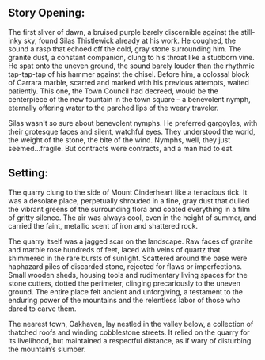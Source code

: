 ## Story Opening:

The first sliver of dawn, a bruised purple barely discernible against the still-inky sky, found Silas Thistlewick already at his work. He coughed, the sound a rasp that echoed off the cold, gray stone surrounding him. The granite dust, a constant companion, clung to his throat like a stubborn vine. He spat onto the uneven ground, the sound barely louder than the rhythmic tap-tap-tap of his hammer against the chisel. Before him, a colossal block of Carrara marble, scarred and marked with his previous attempts, waited patiently. This one, the Town Council had decreed, would be the centerpiece of the new fountain in the town square – a benevolent nymph, eternally offering water to the parched lips of the weary traveler.

Silas wasn't so sure about benevolent nymphs. He preferred gargoyles, with their grotesque faces and silent, watchful eyes. They understood the world, the weight of the stone, the bite of the wind. Nymphs, well, they just seemed…fragile. But contracts were contracts, and a man had to eat.
## Setting:

The quarry clung to the side of Mount Cinderheart like a tenacious tick. It was a desolate place, perpetually shrouded in a fine, gray dust that dulled the vibrant greens of the surrounding flora and coated everything in a film of gritty silence. The air was always cool, even in the height of summer, and carried the faint, metallic scent of iron and shattered rock.

The quarry itself was a jagged scar on the landscape. Raw faces of granite and marble rose hundreds of feet, laced with veins of quartz that shimmered in the rare bursts of sunlight. Scattered around the base were haphazard piles of discarded stone, rejected for flaws or imperfections. Small wooden sheds, housing tools and rudimentary living spaces for the stone cutters, dotted the perimeter, clinging precariously to the uneven ground. The entire place felt ancient and unforgiving, a testament to the enduring power of the mountains and the relentless labor of those who dared to carve them.

The nearest town, Oakhaven, lay nestled in the valley below, a collection of thatched roofs and winding cobblestone streets. It relied on the quarry for its livelihood, but maintained a respectful distance, as if wary of disturbing the mountain’s slumber.
